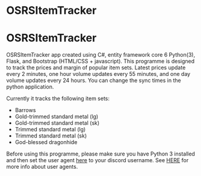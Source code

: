 # OSRSItemTracker
 
# OSRSItemTracker
OSRSItemTracker app created using C#, entity framework core 6 Python(3), Flask, and Bootstrap (HTML/CSS + javascript). This programme is designed to track the prices and margin of popular item sets. Latest prices update every 2 minutes, one hour volume updates every 55 minutes, and one day volume updates every 24 hours. You can change the sync times in the python application.

Currently it tracks the following item sets:

* Barrows
* Gold-trimmed standard metal (lg)
* Gold-trimmed standard metal (sk)
* Trimmed standard metal (lg)
* Trimmed standard metal (sk)
* God-blessed dragonhide

Before using this programme, please make sure you have Python 3 installed and then set the user agent [here](https://github.com/TyeWalker/OSRSItemTracker/blob/50e7e6a38269714cc917bf25172053fcc216e433/OSRSItemTracker/ItemSyncApp/ApiConnection.py) to your discord username. See [HERE](https://oldschool.runescape.wiki/w/RuneScape:Real-time_Prices#Please_set_a_descriptive_User-Agent!) for more info about user agents.
